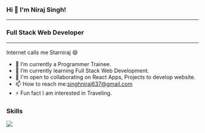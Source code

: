 ### Hi 👋 I'm Niraj Singh! <hr>
### Full Stack Web Developer <hr>
Internet calls me Starniraj :smile:

- 🔭 I’m currently a Programmer Trainee.
- 🌱 I’m currently learning Full Stack Web Development.
- 👯 I'm open to collaborating on React Apps, Projects to develop website.
- 📫 How to reach me:singhniraj637@gmail.com
- ⚡ Fun fact I am interested in Traveling.

### Skills
<img src = "https://raw.githubusercontent.com/danielcranney/readme-generator/main/public/icons/skills/javascript-colored.svg"><a href="https://developer.mozilla.org/en-US/docs/Web/JavaScript"></a></image>
